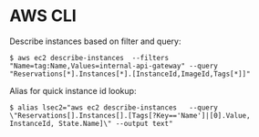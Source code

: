 AWS CLI
=======

Describe instances based on filter and query:

    $ aws ec2 describe-instances  --filters "Name=tag:Name,Values=internal-api-gateway" --query  "Reservations[*].Instances[*].[InstanceId,ImageId,Tags[*]]"
    
Alias for quick instance id lookup:

    $ alias lsec2="aws ec2 describe-instances   --query  \"Reservations[].Instances[].[Tags[?Key=='Name']|[0].Value, InstanceId, State.Name]\" --output text"
